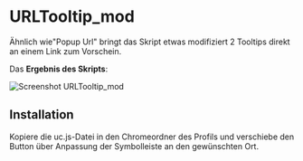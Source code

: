 # URLTooltip_mod
Ähnlich wie"Popup Url" bringt das Skript etwas modifiziert 2 Tooltips direkt an einem Link zum Vorschein.

Das **Ergebnis des Skripts**:

![Screenshot URLTooltip_mod](https://github.com/ardiman/userChrome.js/raw/master/urltooltip_mod/scr_urltooltip_mod.png)

## Installation
Kopiere die uc.js-Datei in den Chromeordner des Profils und verschiebe den Button über Anpassung der Symbolleiste an den gewünschten Ort.